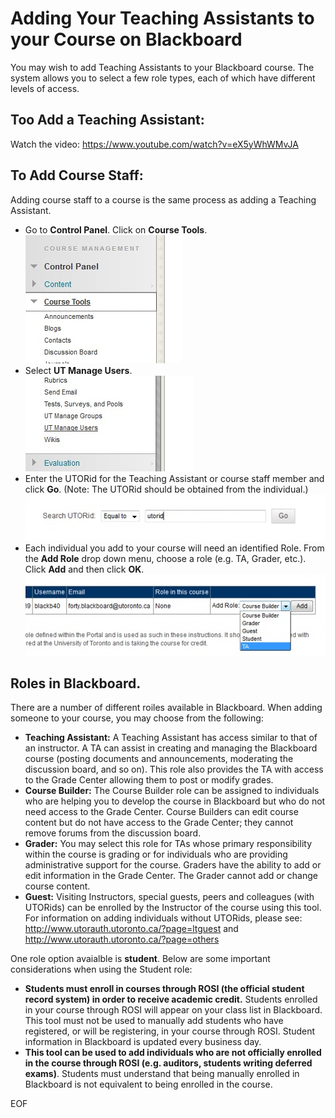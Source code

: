 # Adding Your Teaching Assistants to your Course on Blackboard

You may wish to add Teaching Assistants to your Blackboard course. The system allows you to select a few role types, each of which have different levels of access.

## Too Add a Teaching Assistant:

Watch the video: https://www.youtube.com/watch?v=eX5yWhWMvJA


## To Add Course Staff:

Adding course staff to a course is the same process as adding a Teaching Assistant.

   * Go to **Control Panel**. Click on **Course Tools**.<br>
   ![ControlPanel Coure Tools](Adding_TAs/ControlPanelCourseTools.jpg)
   * Select **UT Manage Users**.<br>
   ![UT Manage Users](Adding_TAs/UTManageUsers.jpg)
   * Enter the UTORid for the Teaching Assistant or course staff member and click **Go**. (Note: The UTORid should be obtained from the individual.)<br>
   ![Enter UTORid](Adding_TAs/EnterUTORID.jpg)
   * Each individual you add to your course will need an identified Role. From the **Add Role** drop down menu, choose a role (e.g. TA, Grader, etc.). Click **Add** and then click **OK**.<br>
   ![ControlPanel Coure Tools](Adding_TAs/RolesandAdd.jpg)


## Roles in Blackboard.

There are a number of different roiles available in Blackboard. When adding someone to your course, you may choose from the following:

   * **Teaching Assistant:** A Teaching Assistant has access similar to that of an instructor. A TA can assist in creating and managing the Blackboard course (posting documents and announcements, moderating the discussion board, and so on). This role also provides the TA with access to the Grade Center allowing them to post or modify grades.
   * **Course Builder:** The Course Builder role can be assigned to individuals who are helping you to develop the course in Blackboard but who do not need access to the Grade Center. Course Builders can edit course content but do not have access to the Grade Center; they cannot remove forums from the discussion board.  
   * **Grader:** You may select this role for TAs whose primary responsibility within the course is grading or for individuals who are providing administrative support for the course. Graders have the ability to add or edit information in the Grade Center. The Grader cannot add or change course content.  
   * **Guest:** Visiting Instructors, special guests, peers and colleagues (with UTORids) can be enrolled by the Instructor of the course using this tool. For information on adding individuals without UTORids, please see: http://www.utorauth.utoronto.ca/?page=ltguest and http://www.utorauth.utoronto.ca/?page=others

One role option avaialble is **student**. Below are some important considerations when using the Student role:

   * **Students must enroll in courses through ROSI (the official student record system) in order to receive academic credit.** Students enrolled in your course through ROSI will appear on your class list in Blackboard. This tool must not be used to manually add students who have registered, or will be registering, in your course through ROSI.  Student information in Blackboard is updated every business day.
   * **This tool can be used to add individuals who are not officially enrolled in the course through ROSI (e.g. auditors, students writing deferred exams)**. Students must understand that being manually enrolled in Blackboard is not equivalent to being enrolled in the course.



EOF
